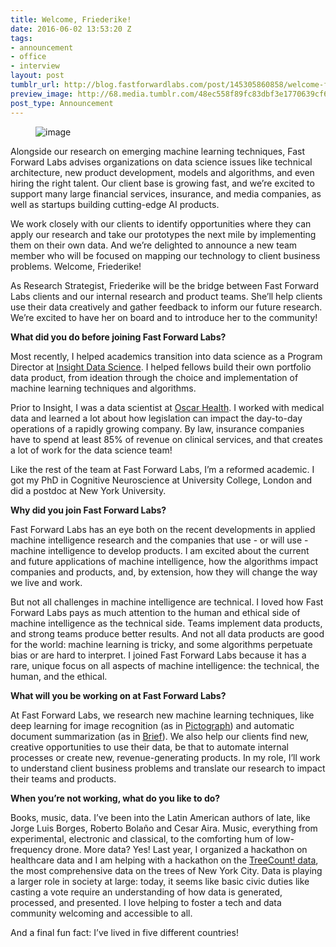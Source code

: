 ```yaml
---
title: Welcome, Friederike!
date: 2016-06-02 13:53:20 Z
tags:
- announcement
- office
- interview
layout: post
tumblr_url: http://blog.fastforwardlabs.com/post/145305860858/welcome-friederike
preview_image: http://68.media.tumblr.com/48ec558f89fc83dbf3e1770639cf6404/tumblr_inline_o85byoZHrx1ta78fg_540.jpg
post_type: Announcement
---
```


<figure data-orig-width="2312" data-orig-height="844" class="tmblr-full"><img src="http://68.media.tumblr.com/48ec558f89fc83dbf3e1770639cf6404/tumblr_inline_o85byoZHrx1ta78fg_540.jpg" alt="image" data-orig-width="2312" data-orig-height="844"/></figure><p>Alongside our research on emerging machine learning techniques, Fast Forward Labs advises organizations on data science issues like technical architecture, new product development, models and algorithms, and even hiring the right talent. Our client base is growing fast, and we’re excited to support many large financial services, insurance, and media companies, as well as startups building cutting-edge AI products. </p><p>We work closely with our clients to identify opportunities where they can apply our research and take our prototypes the next mile by implementing them on their own data. And we’re delighted to announce a new team member who will be focused on mapping our technology to client business problems. Welcome, Friederike! </p><p>As Research Strategist, Friederike will be the bridge between Fast Forward Labs clients and our internal research and product teams. She’ll help clients use their data creatively and gather feedback to inform our future research. We’re excited to have her on board and to introduce her to the community!</p><p><b>What did you do before joining Fast Forward Labs?</b></p><p>Most recently, I helped academics transition into data science as a Program Director at <a href="http://insightdatascience.com/">Insight Data Science</a>. I helped fellows build their own portfolio data product, from ideation through the choice and implementation of machine learning techniques and algorithms.<b><br/></b></p><p>Prior to Insight, I was a data scientist at <a href="https://www.hioscar.com/">Oscar Health</a>. I worked with medical data and learned a lot about how legislation can impact the day-to-day operations of a rapidly growing company. By law, insurance companies have to spend at least 85% of revenue on clinical services, and that creates a lot of work for the data science team! </p><p>Like the rest of the team at Fast Forward Labs, I’m a reformed academic. I got my PhD in Cognitive Neuroscience at University College, London and did a postdoc at New York University. </p><p><b>Why did you join Fast Forward Labs?</b></p><p>Fast Forward Labs has an eye both on the recent developments in applied machine intelligence research and the companies that use - or will use -machine intelligence to develop products. I am excited about the current and future applications of machine intelligence, how the algorithms impact companies and products, and, by extension, how they will change the way we live and work.</p><p>But not all challenges in machine intelligence are technical. I loved how Fast Forward Labs pays as much attention to the human and ethical side of machine intelligence as the technical side. Teams implement data products, and strong teams produce better results. And not all data products are good for the world: machine learning is tricky, and some algorithms perpetuate bias or are hard to interpret. I joined Fast Forward Labs because it has a rare, unique focus on all aspects of machine intelligence: the technical, the human, and the ethical.</p><p><b>What will you be working on at Fast Forward Labs?</b></p><p>At Fast Forward Labs, we research new machine learning techniques, like deep learning for image recognition (as in <a href="http://pictograph.us">Pictograph</a>) and automatic document summarization (as in <a href="http://www.fastforwardlabs.com/brief/">Brief</a>). We also help our clients find new, creative opportunities to use their data, be that to automate internal processes or create new, revenue-generating products. In my role, I’ll work to understand client business problems and translate our research to impact their teams and products.</p><p><b>When you’re not working, what do you like to do?</b></p><p>Books, music, data. I’ve been into the Latin American authors of late, like Jorge Luis Borges, Roberto Bolaño and Cesar Aira. Music, everything from experimental, electronic and classical, to the comforting hum of low-frequency drone. More data? Yes! Last year, I organized a hackathon on healthcare data and I am helping with a hackathon on the <a href="https://treescount.nycgovparks.org/">TreeCount! data</a>, the most comprehensive data on the trees of New York City. Data is playing a larger role in society at large: today, it seems like basic civic duties like casting a vote require an understanding of how data is generated, processed, and presented. I love helping to foster a tech and data community welcoming and accessible to all.<b><br/></b></p><p>And a final fun fact: I’ve lived in five different countries! <br/></p>
